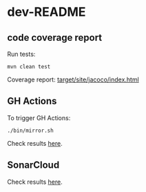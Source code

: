 # dev-README

## code coverage report

Run tests:
```shell script
mvn clean test
```

Coverage report: [target/site/jacoco/index.html](target/site/jacoco/index.html)


## GH Actions

To trigger GH Actions:
```shell script
./bin/mirror.sh
```

Check results [here](https://github.com/ArangoDB-Community/mirror-arangodb-java-driver/actions).



## SonarCloud

Check results [here](https://sonarcloud.io/dashboard?id=ArangoDB-Community_mirror-arangodb-java-driver).
